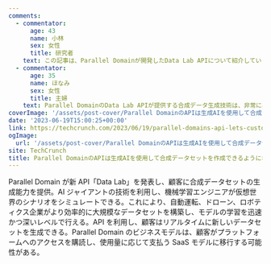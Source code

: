 ```yaml
---
comments:
  - commentator:
      age: 43
      name: 小林
      sex: 女性
      title: 研究者
    text: この記事は、Parallel Domainが開発したData Lab APIについて紹介しています。この技術は、機械学習エンジニアが仮想環境で様々なシナリオをシミュレートできるようにするもので、自動運転やドローン、ロボティクス分野でのデータセット作成を効率化することが期待されています。私の研究においても、このようなAPIの活用は非常に有益であり、特にAIを活用した農業や製造業などの分野において、効率向上が見込まれると考えています。また、SaaSモデルへの移行によって、さらなるスケールアップが期待できるでしょう。
  - commentator:
      age: 35
      name: ほなみ
      sex: 女性
      title: 主婦
    text: Parallel DomainのData Lab APIが提供する合成データ生成技術は、非常に興味深く、私たちの生活をより効率的にする可能性があると思います。自動運転やドローン、ロボットなどの技術の発展に役立つだけでなく、農業や製造業などの分野でも活用できることから、私たちの生活が大きく変わるかもしれませんね。また、SaaSモデルにより、より多くの企業がこの技術にアクセスしやすくなることが期待できます。私自身も家庭で利用できるようなAI技術が普及すれば、主婦としての日々の家事や育児が効率化され、もっと充実した生活が送れるのではないかと期待しています。
coverImage: '/assets/post-cover/Parallel DomainのAPIは生成AIを使用して合成データセットを作成できるようになる.webp'
date: '2023-06-19T15:00:25+00:00'
link: https://techcrunch.com/2023/06/19/parallel-domains-api-lets-customers-use-generative-ai-to-build-synthetic-datasets/
ogImage:
  url: '/assets/post-cover/Parallel DomainのAPIは生成AIを使用して合成データセットを作成できるようになる.webp'
site: TechCrunch
title: Parallel DomainのAPIは生成AIを使用して合成データセットを作成できるようになる
---
```


Parallel Domain が新 API「Data Lab」を発表し、顧客に合成データセットの生成能力を提供。AI ジャイアントの技術を利用し、機械学習エンジニアが仮想世界のシナリオをシミュレートできる。これにより、自動運転、ドローン、ロボティクス企業がより効率的に大規模なデータセットを構築し、モデルの学習を迅速かつ深いレベルで行える。API を利用し、顧客はリアルタイムに新しいデータセットを生成できる。Parallel Domain のビジネスモデルは、顧客がプラットフォームへのアクセスを購読し、使用量に応じて支払う SaaS モデルに移行する可能性がある。
